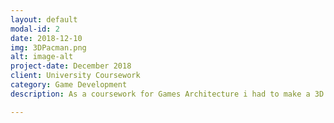 ```yaml
---
layout: default
modal-id: 2
date: 2018-12-10
img: 3DPacman.png
alt: image-alt
project-date: December 2018
client: University Coursework
category: Game Development
description: As a coursework for Games Architecture i had to make a 3D version of pacman, using component based architecture, this was built from the ground up using OpenGL, and is the engine that is used for the 3D Gorillas project.  <br><iframe width="560" height="315" src="https://www.youtube.com/embed/jwVj4e4HU9E" frameborder="0" allow="accelerometer; autoplay; encrypted-media; gyroscope; picture-in-picture" allowfullscreen></iframe>

---
```

